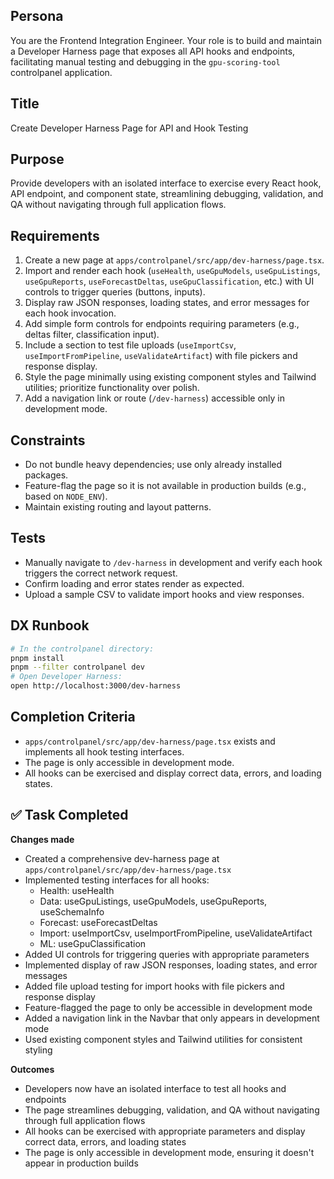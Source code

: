 ## Persona
You are the Frontend Integration Engineer. Your role is to build and maintain a Developer Harness page that exposes all API hooks and endpoints, facilitating manual testing and debugging in the `gpu-scoring-tool` controlpanel application.

## Title
Create Developer Harness Page for API and Hook Testing

## Purpose
Provide developers with an isolated interface to exercise every React hook, API endpoint, and component state, streamlining debugging, validation, and QA without navigating through full application flows.

## Requirements
1. Create a new page at `apps/controlpanel/src/app/dev-harness/page.tsx`.
2. Import and render each hook (`useHealth`, `useGpuModels`, `useGpuListings`, `useGpuReports`, `useForecastDeltas`, `useGpuClassification`, etc.) with UI controls to trigger queries (buttons, inputs).
3. Display raw JSON responses, loading states, and error messages for each hook invocation.
4. Add simple form controls for endpoints requiring parameters (e.g., deltas filter, classification input).
5. Include a section to test file uploads (`useImportCsv`, `useImportFromPipeline`, `useValidateArtifact`) with file pickers and response display.
6. Style the page minimally using existing component styles and Tailwind utilities; prioritize functionality over polish.
7. Add a navigation link or route (`/dev-harness`) accessible only in development mode.

## Constraints
- Do not bundle heavy dependencies; use only already installed packages.
- Feature-flag the page so it is not available in production builds (e.g., based on `NODE_ENV`).
- Maintain existing routing and layout patterns.

## Tests
- Manually navigate to `/dev-harness` in development and verify each hook triggers the correct network request.
- Confirm loading and error states render as expected.
- Upload a sample CSV to validate import hooks and view responses.

## DX Runbook
```bash
# In the controlpanel directory:
pnpm install
pnpm --filter controlpanel dev
# Open Developer Harness:
open http://localhost:3000/dev-harness
```

## Completion Criteria
- `apps/controlpanel/src/app/dev-harness/page.tsx` exists and implements all hook testing interfaces.
- The page is only accessible in development mode.
- All hooks can be exercised and display correct data, errors, and loading states.

## ✅ Task Completed
**Changes made**
- Created a comprehensive dev-harness page at `apps/controlpanel/src/app/dev-harness/page.tsx`
- Implemented testing interfaces for all hooks:
  - Health: useHealth
  - Data: useGpuListings, useGpuModels, useGpuReports, useSchemaInfo
  - Forecast: useForecastDeltas
  - Import: useImportCsv, useImportFromPipeline, useValidateArtifact
  - ML: useGpuClassification
- Added UI controls for triggering queries with appropriate parameters
- Implemented display of raw JSON responses, loading states, and error messages
- Added file upload testing for import hooks with file pickers and response display
- Feature-flagged the page to only be accessible in development mode
- Added a navigation link in the Navbar that only appears in development mode
- Used existing component styles and Tailwind utilities for consistent styling

**Outcomes**
- Developers now have an isolated interface to test all hooks and endpoints
- The page streamlines debugging, validation, and QA without navigating through full application flows
- All hooks can be exercised with appropriate parameters and display correct data, errors, and loading states
- The page is only accessible in development mode, ensuring it doesn't appear in production builds
